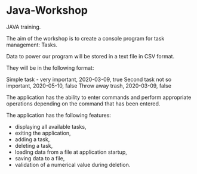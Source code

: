 # Java-Workshop

JAVA training.

The aim of the workshop is to create a console program for task management: Tasks.

Data to power our program will be stored in a text file in CSV format.

They will be in the following format:

Simple task - very important, 2020-03-09, true
Second task not so important, 2020-05-10, false
Throw away trash, 2020-03-09, false

The application has the ability to enter commands and perform appropriate operations depending on the command that has been entered.

The application has the following features:

- displaying all available tasks,
- exiting the application,
- adding a task,
- deleting a task,
- loading data from a file at application startup,
- saving data to a file,
- validation of a numerical value during deletion.
